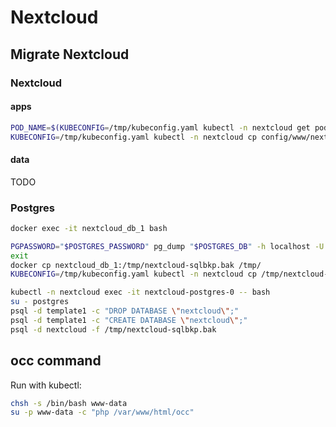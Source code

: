 # Nextcloud

## Migrate Nextcloud

### Nextcloud

#### apps

```bash
POD_NAME=$(KUBECONFIG=/tmp/kubeconfig.yaml kubectl -n nextcloud get pod -l app.kubernetes.io/component=app --no-headers -o custom-columns=":metadata.name")
KUBECONFIG=/tmp/kubeconfig.yaml kubectl -n nextcloud cp config/www/nextcloud/apps/ $POD_NAME:/tmp/

```

#### data

TODO

### Postgres

```bash
docker exec -it nextcloud_db_1 bash

PGPASSWORD="$POSTGRES_PASSWORD" pg_dump "$POSTGRES_DB" -h localhost -U "$POSTGRES_USER" -f /tmp/nextcloud-sqlbkp.bak
exit
docker cp nextcloud_db_1:/tmp/nextcloud-sqlbkp.bak /tmp/
KUBECONFIG=/tmp/kubeconfig.yaml kubectl -n nextcloud cp /tmp/nextcloud-sqlbkp.bak nextcloud-postgres-0:/tmp/

kubectl -n nextcloud exec -it nextcloud-postgres-0 -- bash
su - postgres
psql -d template1 -c "DROP DATABASE \"nextcloud\";"
psql -d template1 -c "CREATE DATABASE \"nextcloud\";"
psql -d nextcloud -f /tmp/nextcloud-sqlbkp.bak
```

## occ command

Run with kubectl:

```bash
chsh -s /bin/bash www-data
su -p www-data -c "php /var/www/html/occ"
```
